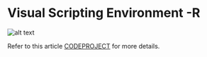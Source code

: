 # Visual Scripting Environment -R
![alt text](https://github.com/alaabenfatma/VisualSR/blob/master/Resources/splash.gif "SPLASH")

Refer to this article [CODEPROJECT](https://www.codeproject.com/Articles/1239656/VisualSR) for more details.
